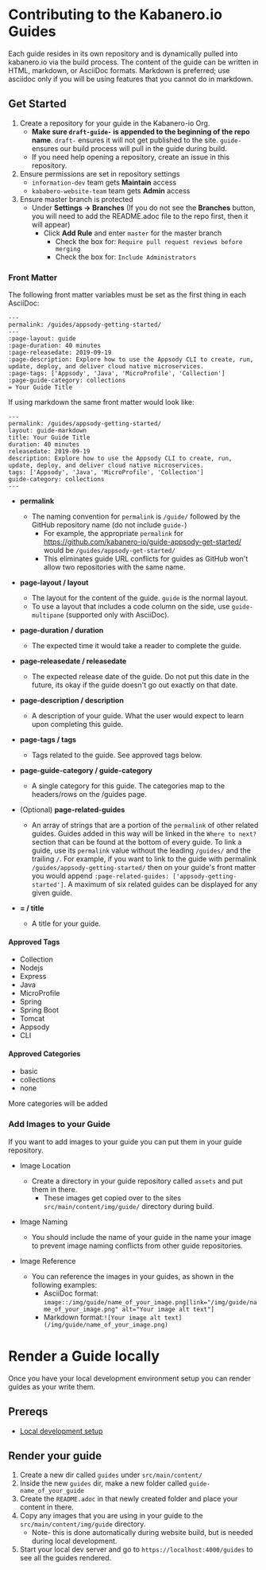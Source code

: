 # Contributing to the Kabanero.io Guides
Each guide resides in its own repository and is dynamically pulled into kabanero.io via the build process. The content of the guide can be written in HTML, markdown, or AsciiDoc formats.  Markdown is preferred; use asciidoc only if you will be using features that you cannot do in markdown.

## Get Started

1. Create a repository for your guide in the Kabanero-io Org.
   * **Make sure `draft-guide-` is appended to the beginning of the repo name**. `draft-` ensures it will not get published to the site. `guide-` ensures our build process will pull in the guide during build.
   * If you need help opening a repository, create  an issue in this repository.
1. Ensure permissions are set in repository settings
   * `information-dev` team gets **Maintain** access
   * `kababero-website-team` team gets **Admin** access
1. Ensure master branch is protected
   * Under **Settings -> Branches** (If you do not see the **Branches** button, you will need to add the README.adoc file to the repo first, then it will appear)
      * Click **Add Rule** and enter `master` for the master branch
         * Check the box for: `Require pull request reviews before merging`
         * Check the box for:  `Include Administrators`

### Front Matter

The following front matter variables must be set as the first thing in each AsciiDoc:
```
---
permalink: /guides/appsody-getting-started/
---
:page-layout: guide
:page-duration: 40 minutes
:page-releasedate: 2019-09-19
:page-description: Explore how to use the Appsody CLI to create, run, update, deploy, and deliver cloud native microservices.
:page-tags: ['Appsody', 'Java', 'MicroProfile', 'Collection']
:page-guide-category: collections
= Your Guide Title
```

If using markdown the same front matter would look like:
```
---
permalink: /guides/appsody-getting-started/
layout: guide-markdown
title: Your Guide Title
duration: 40 minutes
releasedate: 2019-09-19
description: Explore how to use the Appsody CLI to create, run, update, deploy, and deliver cloud native microservices.
tags: ['Appsody', 'Java', 'MicroProfile', 'Collection']
guide-category: collections
---
```

* **permalink**
   * The naming convention for `permalink` is `/guide/` followed by the GitHub repository name (do not include `guide-`)
      * For example, the appropriate `permalink` for https://github.com/kabanero-io/guide-appsody-get-started/ would be `/guides/appsody-get-started/`
      * This eliminates guide URL conflicts for guides as GitHub won't allow two repositories with the same name.

* **page-layout / layout**
   * The layout for the content of the guide. `guide` is the normal layout.
   * To use a layout that includes a code column on the side, use `guide-multipane` (supported only with AsciiDoc).
* **page-duration / duration**
   * The expected time it would take a reader to complete the guide.
* **page-releasedate / releasedate**
   * The expected release date of the guide. Do not put this date in the future, its okay if the guide doesn't go out exactly on that date.
* **page-description / description**
   * A description of your guide. What the user would expect to learn upon completing this guide.
* **page-tags / tags**
   * Tags related to the guide. See approved tags below.
* **page-guide-category / guide-category**
   * A single category for this guide. The categories map to the headers/rows on the /guides page.
* (Optional) **page-related-guides**
   * An array of strings that are a portion of the `permalink` of other related guides. Guides added in this way will be linked in the `Where to next?` section that can be found at the bottom of every guide. To link a guide, use its `permalink` value without the leading `/guides/` and the trailing `/`. For example, if you want to link to the guide with permalink `/guides/appsody-getting-started/` then on your guide's front matter you would append `:page-related-guides: ['appsody-getting-started']`. A maximum of six related guides can be displayed for any given guide.
* **= / title**
   * A title for your guide.

#### Approved Tags
* Collection
* Nodejs
* Express
* Java
* MicroProfile
* Spring
* Spring Boot
* Tomcat
* Appsody
* CLI

#### Approved Categories
* basic
* collections
* none

More categories will be added

### Add Images to your Guide

If you want to add images to your guide you can put them in your guide repository.

* Image Location
   * Create a directory in your guide repository called `assets` and put them in there.
      * These images get copied over to the sites `src/main/content/img/guide/` directory during build.

* Image Naming
   * You should include the name of your guide in the name your image to prevent image naming conflicts from other guide repositories.

* Image Reference
   * You can reference the images in your guides, as shown in the following examples:
      * AsciiDoc format: `image::/img/guide/name_of_your_image.png[link="/img/guide/name_of_your_image.png" alt="Your image alt text"]`
      * Markdown format:`![Your image alt text](/img/guide/name_of_your_image.png)`

# Render a Guide locally

Once you have your local development environment setup you can render guides as your write them.

## Prereqs
* [Local development setup](https://github.com/kabanero-io/kabanero-website/blob/master/CONTRIBUTING.md#local-development-setup)

## Render your guide

1. Create a new dir called `guides` under `src/main/content/`
1. Inside the new `guides` dir, make a new folder called `guide-name_of_your_guide`
1. Create the `README.adoc` in that newly created folder and place your content in there.
1. Copy any images that you are using in your guide to the `src/main/content/img/guide` directory.
   * Note- this is done automatically during website build, but is needed during local development.
1. Start your local dev server and go to `https://localhost:4000/guides` to see all the guides rendered.
